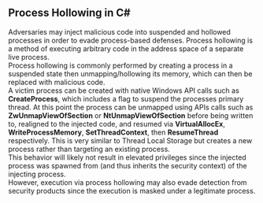 ## Process Hollowing in C#

Adversaries may inject malicious code into suspended and hollowed processes in order to evade process-based defenses. Process hollowing is a method of executing arbitrary code in the address space of a separate live process.<br>
Process hollowing is commonly performed by creating a process in a suspended state then unmapping/hollowing its memory, which can then be replaced with malicious code. <br>
A victim process can be created with native Windows API calls such as <b>CreateProcess</b>, which includes a flag to suspend the processes primary thread. At this point the process can be unmapped using APIs calls such as <b>ZwUnmapViewOfSection</b> or <b>NtUnmapViewOfSection</b> before being written to, realigned to the injected code, and resumed via <b>VirtualAllocEx</b>, <b>WriteProcessMemory</b>, <b>SetThreadContext</b>, then <b>ResumeThread</b> respectively.
This is very similar to Thread Local Storage but creates a new process rather than targeting an existing process. <br>
This behavior will likely not result in elevated privileges since the injected process was spawned from (and thus inherits the security context) of the injecting process. <br>However, execution via process hollowing may also evade detection from security products since the execution is masked under a legitimate process.
